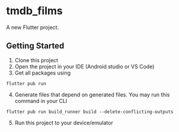 # tmdb_films

A new Flutter project.

## Getting Started

1. Clone this project
2. Open the project in your IDE (Android studio or VS Code)
3. Get all packages using

```
flutter pub run
```

4. Generate files that depend on generated files. You may run this command in your CLI

```
flutter pub run build_runner build --delete-conflicting-outputs
```

5. Run this project to your device/emulator
